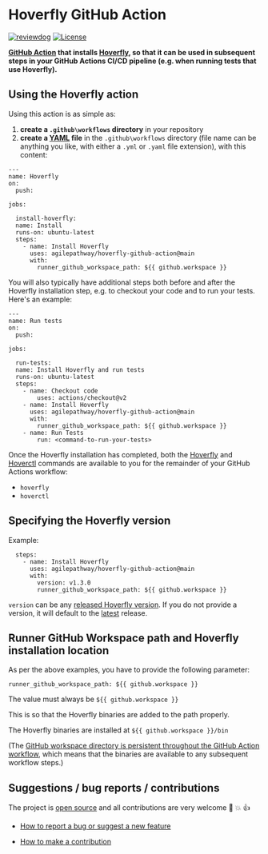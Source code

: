 # Hoverfly GitHub Action

[![reviewdog](https://github.com/agilepathway/hoverfly-github-action/workflows/reviewdog/badge.svg?branch=main&event=push)](https://github.com/agilepathway/hoverfly-github-action/actions?query=workflow%3Areviewdog+event%3Apush+branch%3Amain)
[![License](https://img.shields.io/badge/license-MIT-blue.svg?maxAge=43200)](LICENSE)

**[GitHub Action](https://github.com/features/actions) that installs [Hoverfly](https://docs.hoverfly.io/), so that it can be used in subsequent steps in your GitHub Actions CI/CD pipeline (e.g. when running tests that use Hoverfly).**


## Using the Hoverfly action

Using this action is as simple as:

1. **create a `.github\workflows` directory** in your repository
2. **create a 
   [YAML](https://docs.github.com/en/actions/reference/workflow-syntax-for-github-actions#about-yaml-syntax-for-workflows) 
   file** in the `.github\workflows` directory (file name can be anything you like, 
   with either a `.yml` or `.yaml` file extension), with this content:
 
```
---
name: Hoverfly
on:
  push:

jobs:

  install-hoverfly:
  name: Install
  runs-on: ubuntu-latest
  steps:
    - name: Install Hoverfly
      uses: agilepathway/hoverfly-github-action@main
      with:
        runner_github_workspace_path: ${{ github.workspace }}
```

You will also typically have additional steps both before and after the Hoverfly installation step,
e.g. to checkout your code and to run your tests. Here's an example:

```
---
name: Run tests
on:
  push:

jobs:

  run-tests:
  name: Install Hoverfly and run tests
  runs-on: ubuntu-latest
  steps:
    - name: Checkout code
        uses: actions/checkout@v2
    - name: Install Hoverfly
      uses: agilepathway/hoverfly-github-action@main
      with:
        runner_github_workspace_path: ${{ github.workspace }}
    - name: Run Tests
        run: <command-to-run-your-tests>
```

Once the Hoverfly installation has completed, both the 
[Hoverfly](https://docs.hoverfly.io/en/latest/pages/reference/hoverfly/hoverflycommands.html) and 
[Hoverctl](https://docs.hoverfly.io/en/latest/pages/keyconcepts/hoverctl.html) 
commands are available to you for the remainder of your GitHub Actions workflow:
- `hoverfly`
- `hoverctl`


## Specifying the Hoverfly version

Example:

```
  steps:
    - name: Install Hoverfly
      uses: agilepathway/hoverfly-github-action@main
      with:
        version: v1.3.0
        runner_github_workspace_path: ${{ github.workspace }}
```

`version` can be any [released Hoverfly version](https://github.com/SpectoLabs/hoverfly/releases).
If you do not provide a version, it will default to the 
[latest](https://github.com/SpectoLabs/hoverfly/releases/latest) release.


## Runner GitHub Workspace path and Hoverfly installation location

As per the above examples, you have to provide the following parameter:

`runner_github_workspace_path: ${{ github.workspace }}`

The value must always be `${{ github.workspace }}`

This is so that the Hoverfly binaries are added to the path properly.

The Hoverfly binaries are installed at `${{ github.workspace }}/bin`

(The [GitHub workspace directory is persistent throughout the GitHub Action workflow](https://docs.github.com/en/actions/reference/virtual-environments-for-github-hosted-runners#filesystems-on-github-hosted-runners), which means that the binaries are available to any subsequent workflow steps.)


## Suggestions / bug reports / contributions

The project is [open source](https://opensource.guide/how-to-contribute/) and all contributions are very welcome :slightly_smiling_face: :boom: :thumbsup:

* [How to report a bug or suggest a new feature](CONTRIBUTING.md#how-to-report-a-bug-or-suggest-a-new-feature)

* [How to make a contribution](CONTRIBUTING.md#how-to-make-a-contribution)
